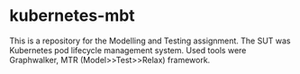 # kubernetes-mbt
This is a repository for the Modelling and Testing assignment. The SUT was Kubernetes pod lifecycle management system. Used tools were Graphwalker, MTR (Model>>Test>>Relax) framework. 
